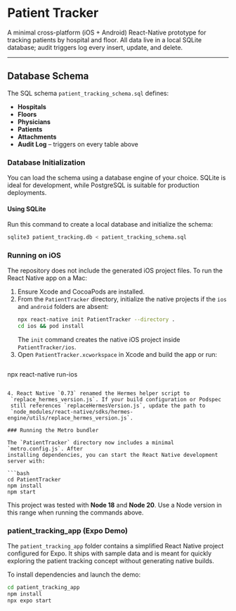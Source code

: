 # Patient Tracker

A minimal cross-platform (iOS + Android) React-Native prototype for tracking patients by hospital and floor.
All data live in a local SQLite database; audit triggers log every insert, update, and delete.

---

## Database Schema

The SQL schema `patient_tracking_schema.sql` defines:

- **Hospitals**
- **Floors**
- **Physicians**
- **Patients**
- **Attachments**
- **Audit Log** – triggers on every table above

### Database Initialization

You can load the schema using a database engine of your choice. SQLite is ideal for development, while PostgreSQL is suitable for production deployments.

#### Using SQLite

Run this command to create a local database and initialize the schema:

```bash
sqlite3 patient_tracking.db < patient_tracking_schema.sql
```

### Running on iOS

The repository does not include the generated iOS project files. To run the React Native app on a Mac:

1. Ensure Xcode and CocoaPods are installed.
2. From the `PatientTracker` directory, initialize the native projects if the `ios` and `android` folders are absent:
   ```bash
   npx react-native init PatientTracker --directory .
   cd ios && pod install
   ```
   The `init` command creates the native iOS project inside `PatientTracker/ios`.
3. Open `PatientTracker.xcworkspace` in Xcode and build the app or run:
   ```bash
  npx react-native run-ios
  ```

4. React Native `0.73` renamed the Hermes helper script to
   `replace_hermes_version.js`. If your build configuration or Podspec
   still references `replaceHermesVersion.js`, update the path to
   `node_modules/react-native/sdks/hermes-engine/utils/replace_hermes_version.js`.

### Running the Metro bundler

The `PatientTracker` directory now includes a minimal `metro.config.js`. After
installing dependencies, you can start the React Native development server with:

```bash
cd PatientTracker
npm install
npm start
```

This project was tested with **Node 18** and **Node 20**. Use a Node version in
this range when running the commands above.


### patient_tracking_app (Expo Demo)

The `patient_tracking_app` folder contains a simplified React Native project configured for Expo. It ships with sample data and is meant for quickly exploring the patient tracking concept without generating native builds.

To install dependencies and launch the demo:

```bash
cd patient_tracking_app
npm install
npx expo start
```


